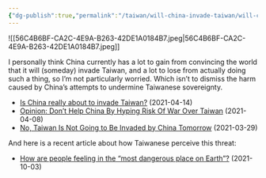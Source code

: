 ```yaml
---
{"dg-publish":true,"permalink":"/taiwan/will-china-invade-taiwan/will-china-invade-taiwan/","updated":"2024-03-13T10:54:52.379+08:00"}
---
```


![[56C4B6BF-CA2C-4E9A-B263-42DE1A0184B7.jpeg\|56C4B6BF-CA2C-4E9A-B263-42DE1A0184B7.jpeg]]

  

I personally think China currently has a lot to gain from convincing the world that it will (someday) invade Taiwan, and a lot to lose from actually doing such a thing, so I’m not particularly worried. Which isn’t to dismiss the harm caused by China’s attempts to undermine Taiwanese sovereignty.

- [Is China really about to invade Taiwan?](https://www.aljazeera.com/news/2021/4/14/is-there-really-a-risk-that-china-will-go-to-war-with-taiwan) (2021-04-14)
- [Opinion: Don’t Help China By Hyping Risk Of War Over Taiwan](https://www.npr.org/2021/04/08/984524521/opinion-dont-help-china-by-hyping-risk-of-war-over-taiwan) (2021-04-08)
- [No, Taiwan Is Not Going to Be Invaded by China Tomorrow](https://newbloommag.net/2021/03/29/china-invasion-possibility/) (2021-03-29)

  

And here is a recent article about how Taiwanese perceive this threat:

- [How are people feeling in the “most dangerous place on Earth”?](https://www.brookings.edu/blog/order-from-chaos/2021/10/13/how-are-people-feeling-in-the-most-dangerous-place-on-earth/) (2021-10-03)